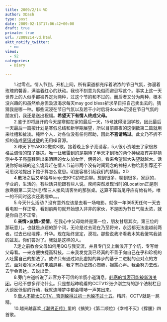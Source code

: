 ```yaml
---
title: 2009/2/14 VD
author: XDash
type: post
date: 2009-02-13T17:06:42+00:00
draft: true
private: true
url: /2009214-vd.html
aktt_notify_twitter:
  - no
views:
  - 92
categories:
  - Diary

---
```

<p style="text-align: left; ">
  <img decoding="async" alt="" src="http://www.google.cn/logos/valentines09.gif" /><br /> 　　1.过零点。情人节到。开机上网，所有渠道都充斥着浓浓的节日气氛，弥漫着玫瑰的馨香，满溢着红心的跃动。我也不刻意为免俗而避忌写这个。事实上这一天世界上的人似乎都被界定为两种，过这个节的和不过的。而后者又分为两种，根本没兴趣的和虽然单身但汲汲渴求每天may god bless祈求早日把自己卖出去的。猜猜我是哪一种。那些沉浸在节日气氛以及若干小时后将double沉浸在节日气氛的朋友们，我还是送出祝福。<strong>希望天下有情人终成父母。</strong><br /> 　　2.鉴于即将展开的今天是寒假在家的最后一天，15号就得滚回学校，因此最后一天最后一篇按计划是寒假总结和新学期展望，所以目前熬夜的这倒数第二篇就用来吐槽和扯淡。纯粹个人，对各位没有任何帮助，因此<strong>不喜请略过</strong>。此文乃不折不扣的造成<a target="_blank" href="http://xdash.cn/article.asp?id=259">资讯过载</a>的无用噪音源。<br /> 　　3.昨天下午AKOO撒欢K歌。接着晚上多子亮请客，5人很小资地去了家很苏格兰调情的馆子暴搓。唯一让我雷到的是期待了半天才到场的两个神秘嘉宾并非猜测中多子亮童鞋带出来晒晒的女友加女伴，俩男的。看来希望越大失望就越大。话说你好端端的这么诡异赶在情人节前带两个没有时间观念的神秘人物给我引荐还不可思议地提出下馆子算怎么意思。明显容易引起我们的猜疑。XD<br /> 　　4.散场之后又单独与tanje去KFC边吃边聊。想到很多，聊到很多。家庭的，学业的，生活的。有些话只能跟有些人说。席间突然发现当时的Location正是刚放寒假第二天动/毛/莹三人接风请客坐的那张桌。这算不算首尾呼应有始有终。唯一的不同时这次还我埋单。。。<br /> 　　5.今天什么活动？没有意外应该是去看一场电影。就像一年365天任何一天去看电影一样正常。看到前两句就开始想入非非的家伙，不是因为节日气氛太浓，就是你自己不正常。<br /> 　　6.<strong>亲情>友情>爱情</strong>。在我心中父母始终是第一位，朋友甘居其次。第三位的那玩意儿，也就是点题的那个词，无论是过去现在乃至将来，永远都无法逾越前两者。过去已经埋葬，升华。现在始终坚定，漠视。那些说我冷看我木笑我傻骂我装的盆友。你们答对了。我就是这样的人。<br /> 　　7.走之前教会父母如何用QQ与我交流，并且专门又上新浪开了个坑，专写给父母看。一来方便快捷高科技。二来我发觉我已经真的不善于向自己在乎和珍视的人吐露自己的想法了。或许只有通过如此虚拟的异步的基于二进制的点对点的方式，面对着冷冰冰的电脑屏幕，我才有办法掏心掏肺，袒露心声。我会努力去改。去学会表达。去说出爱。<br /> 　　8.旁门左道听说了非官方不可信的羊肠小道消息。<a target="_blank" href="http://blog.xiaonei.com/GetEntry.do?id=361749632&owner=1636949730">韩寒的博客可能被新浪关闭</a>。已经不想多评论什么。只是想起昨晚看的CCTV12张少刚主持的那个法制栏目大谈反低俗的行动，我就连睡梦中都会噗哧一声笑出来。<br /> 　　9.<a target="_blank" href="http://xdash.cn/article.asp?id=277">做人不能太CCTV，否则躲得过初一也躲不过十五</a>。精辟。CCTV就是一屁精。<br /> 　　10.越来越喜欢<a target="_blank" href="http://www.douban.com/subject/3312278/?i=0">《潮男正传》</a>里的《搞笑》《第二顺位》《幸福不灭》《撑腰》四首歌。
</p>